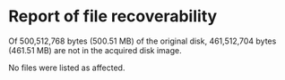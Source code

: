 # Report of file recoverability

Of 500,512,768 bytes (500.51 MB) of the original disk, 461,512,704 bytes
(461.51 MB) are not in the acquired disk image.

No files were listed as affected.
